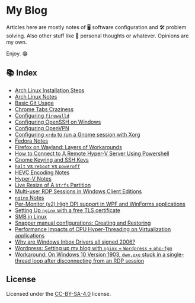 # My Blog

Articles here are mostly notes of 🖥 software configuration and 🛠 problem solving. Also other stuff like 💖 personal thoughts or whatever. Opinions are my own.

Enjoy. 😁

## 📚 Index

* [Arch Linux Installation Steps](Arch_Linux_Installation_Steps.md)
* [Arch Linux Notes](Arch_Linux_notes.md)
* [Basic Git Usage](Basic_Git_Usage.md)
* [Chrome Tabs Craziness](Chrome_Tabs_Craziness.md)
* [Configuring `firewalld`](firewalld_configuration.md)
* [Configuring OpenSSH on Windows](Configure_openSSH_on_Windows.md)
* [Configuring OpenVPN](OpenVPN_configuration.md)
* [Configuring `xrdp` to run a Gnome session with Xorg](xrdp_configuration.md)
* [Fedora Notes](Fedora_Notes.md)
* [Firefox on Wayland: Layers of Workarounds](Firefox_on_Wayland.md)
* [How to Connect to A Remote Hyper-V Server Using Powershell](Connect_to_A_Remote_Hyper-V_Server_Using_Powershell)
* [Gnome Keyring and SSH Keys](Gnome_Keyring_and_SSH_keys.md)
* [`halt` vs `reboot` vs `poweroff`](halt_reboot_poweroff.md)
* [HEVC Encoding Notes](HEVC_encoding_notes.md)
* [Hyper-V Notes](Hyper-V_Notes.md)
* [Live Resize of A `btrfs` Partition](btrfs_live_resize.md)
* [Multi-user RDP Sessions in Windows Client Editions](Multi-user_RDP_Sessions_in_client_Windows.md)
* [`nginx` Notes](nginx_notes.md)
* [Per-Monitor (v2) High DPI support in WPF and WinForms applications](PerMonitor_HiDPI_WPF_WinForms.md)
* [Setting Up `nginx` with a free TLS certificate](nginx_setting_up.md)
* [SMB in Linux](SMB_linux.md)
* [Snapper manual configurations: Creating and Restoring](snapper_manual_config.md)
* [Performance Impacts of CPU Hyper-Threading on Virtualization applications](Virtualization_Hyper-Threading.md)
* [Why are Windows Inbox Drivers all signed 2006?](Windows_Inbox_Driver_2006.md)
* [Wordpress: Setting up my blog with `nginx` + `Wordpress` + `php-fgm`](wordpress_setting_up.md)
* [Workaround: On Windows 10 Version 1903, `dwm.exe` stuck in a single-thread loop after disconnecting from an RDP session](Workaround_Win_1903_dwm_loop_RDP.md)

## License

Licensed under the [CC-BY-SA-4.0](LICENSE) license.
